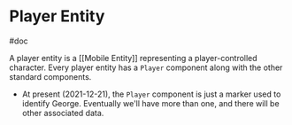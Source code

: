 # Player Entity
#doc 

A player entity is a [[Mobile Entity]] representing a player-controlled character.  Every player entity has a `Player` component along with the other standard components.

- At present (2021-12-21), the `Player` component is just a marker used to identify George.  Eventually we'll have more than one, and there will be other associated data. 